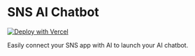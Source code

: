 # SNS AI Chatbot

[![Deploy with Vercel](https://vercel.com/button)](https://vercel.com/new/clone?repository-url=https%3A%2F%2Fgithub.com%2Fjerrycool123%2Fsns-ai-chatbot&env=ADMIN_USERNAME%2CADMIN_PASSWORD%2CAUTH_SECRET&envDescription=Go+to+the+following+link+for+environment+variables+guide%3A&envLink=https%3A%2F%2Fsns-ai-chatbot.vercel.app%2Fenv&project-name=ai-chatbot&repository-name=ai-chatbot&stores=%5B%7B%22integrationSlug%22%3A%22upstash%22%2C%22productSlug%22%3A%22upstash-kv%22%2C%22type%22%3A%22integration%22%7D%5D)

Easily connect your SNS app with AI to launch your AI chatbot.
